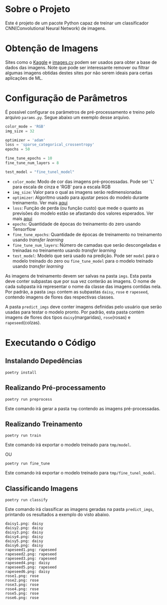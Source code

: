 # Sobre o Projeto

Este é projeto de um pacote Python capaz de treinar um classificador CNN(Convolutional Neural Network) de imagens.

# Obtenção de Imagens

Sites como o [Kaggle](https://www.kaggle.com/) e [images.cv](https://images.cv/) podem ser usados para obter a base de dados das imagens. Note que pode ser interessante remover ou filtrar algumas imagens obtidas destes sites por não serem ideais para certas aplicações de ML.

# Configuração de Parâmetros

É possível configurar os parâmetros de pré-processamento e treino pelo arquivo `params.py`. Segue abaixo um exemplo desse arquivo.

```python
color_mode = 'RGB'
img_size = 32

optimizer = 'adam'
loss = 'sparse_categorical_crossentropy'
epochs = 50

fine_tune_epochs = 10
fine_tune_num_layers = 8

test_model = "fine_tunel_model"
```

* `color_mode`: Modo de cor das imagens pré-processadas. Pode ser 'L' para escala de cinza e 'RGB' para a escala RGB
* `img_size`: Valor para o qual as imagens serão redimensionadas
* `optimizer`: Algoritmo usado para ajustar pesos do modelo durante treinamento. Ver mais [aqui](https://keras.io/api/optimizers/)
* `loss`: Função de perda (ou função custo) que mede o quanto as previsões do modelo estão se afastando dos valores esperados. Ver mais [aqui](https://keras.io/api/losses/)
* `epochs`: Quantidade de épocas do treinamento do zero usando Tensorflow
* `fine_tune_epochs`: Quantidade de épocas de treinamento no treinamento usando *transfer learning*
* `fine_tune_num_layers`: Número de camadas que serão descongeladas e treinadas no treinamento usando *transfer learning*
* `test_model`: Modelo que será usado na predição. Pode ser `model` para o modelo treinado do zero ou `fine_tune_model` para o modelo treinado usando *transfer learning*

As imagens de treinamento devem ser salvas na pasta `imgs`. Esta pasta deve conter subpastas que por sua vez conterão as imagens. O nome de cada subpasta irá representar o nome da classe das imagens contidas nela. Por padrão, a pasta `imgs` contem as subpastas `daisy`, `rose` e `rapeseed`, contendo imagens de flores das respectivas classes.

A pasta `predict_imgs` deve conter imagens definidas pelo usuário que serão usadas para testar o modelo pronto. Por padrão, esta pasta contém imagens de flores dos tipos `daisy`(margaridas), `rose`(rosas) e `rapeseed`(colzas).

# Executando o Código

## Instalando Depedências

`poetry install`

## Realizando Pré-processamento

`poetry run preprocess`

Este comando irá gerar a pasta `tmp` contendo as imagens pré-processadas.

## Realizando Treinamento

`poetry run train`

Este comando irá exportar o modelo treinado para `tmp/model`.

OU

`poetry run fine_tune`

Este comando irá exportar o modelo treinado para `tmp/fine_tunel_model`.

## Classificando Imagens

`poetry run classify`

Este comando irá classificar as imagens geradas na pasta `predict_imgs`, printando os resultados a exemplo do visto abaixo.

```
daisy1.png: daisy
daisy2.png: daisy
daisy3.png: daisy
daisy4.png: daisy
daisy5.png: daisy
daisy6.png: daisy
rapeseed1.png: rapeseed
rapeseed2.png: rapeseed
rapeseed3.png: rapeseed
rapeseed4.png: daisy
rapeseed5.png: rapeseed
rapeseed6.png: daisy
rose1.png: rose
rose2.png: rose
rose3.png: rose
rose4.png: rose
rose5.png: rose
rose6.png: rose
```
